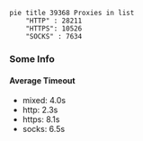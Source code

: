 
```mermaid
pie title 39368 Proxies in list
    "HTTP" : 28211
    "HTTPS": 10526
    "SOCKS" : 7634
```

### Some Info
#### Average Timeout

- mixed: 4.0s
- http: 2.3s
- https: 8.1s
- socks: 6.5s